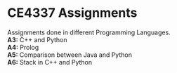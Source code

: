 # CE4337 Assignments
Assignments done in different Programming Languages.<br>
<strong> A3:</strong> C++ and Python <br>
<strong> A4:</strong> Prolog <br>
<strong> A5:</strong> Comparison between Java and Python <br>
<strong> A6:</strong> Stack in C++ and Python <br>
